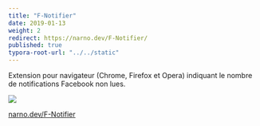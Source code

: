 ```yaml
---
title: "F-Notifier"
date: 2019-01-13
weight: 2
redirect: https://narno.dev/F-Notifier/
published: true
typora-root-url: "../../static"
---
```

Extension pour navigateur (Chrome, Firefox et Opera) indiquant le nombre de notifications Facebook non lues.

![](https://narno.dev/F-Notifier/docs/screenshot.png)

[narno.dev/F-Notifier](https://narno.dev/F-Notifier/)
